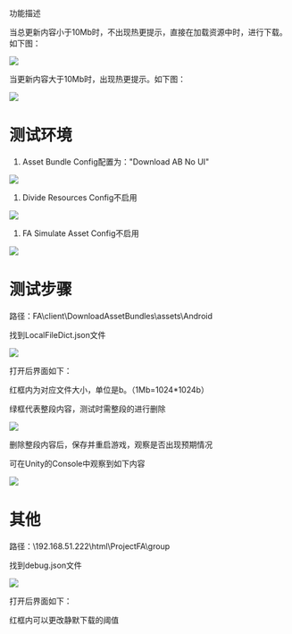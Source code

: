 功能描述

当总更新内容小于10Mb时，不出现热更提示，直接在加载资源中时，进行下载。如下图：

![](https://cdn.nlark.com/yuque/0/2024/png/43256946/1712648689528-862694d7-ad4a-4edc-b70c-fc29fc90b4fd.png)

当更新内容大于10Mb时，出现热更提示。如下图：

![](https://cdn.nlark.com/yuque/0/2024/png/43256946/1712648689503-7abd2185-b7de-42fe-be7f-442d5faf9ba3.png)

# 测试环境
1. Asset Bundle Config配置为："Download AB No UI"

![](https://cdn.nlark.com/yuque/0/2024/png/43256946/1712648689505-530fd56c-738e-4862-96c3-03d25086d0a7.png)

1. Divide Resources Config不启用

![](https://cdn.nlark.com/yuque/0/2024/png/43256946/1712648689490-848cd76d-dd5b-4d08-a18c-d0752dcdf659.png)

1. FA Simulate Asset Config不启用

![](https://cdn.nlark.com/yuque/0/2024/png/43256946/1712648689503-94b89353-bf00-4960-bb5b-f51ec800e71f.png)

# 测试步骤
路径：FA\client\DownloadAssetBundles\assets\Android

找到LocalFileDict.json文件

![](https://cdn.nlark.com/yuque/0/2024/png/43256946/1712648689966-152f98d3-6db1-4deb-b51e-237cb2e2ba58.png)

打开后界面如下：

红框内为对应文件大小，单位是b。（1Mb=1024*1024b）

绿框代表整段内容，测试时需整段的进行删除

![](https://cdn.nlark.com/yuque/0/2024/png/43256946/1712648689983-eba1a336-22c5-42e5-bffc-b400200d8723.png)

删除整段内容后，保存并重启游戏，观察是否出现预期情况

可在Unity的Console中观察到如下内容

![](https://cdn.nlark.com/yuque/0/2024/png/43256946/1712648690012-a496cf4e-f6e5-4ad5-98f3-533ef310f9ac.png)

# 其他
路径：\\192.168.51.222\html\ProjectFA\group

找到debug.json文件

![](https://cdn.nlark.com/yuque/0/2024/png/43256946/1712648690106-7a1b740b-d32d-452e-988c-e3c26f4260a7.png)

打开后界面如下：

红框内可以更改静默下载的阈值

